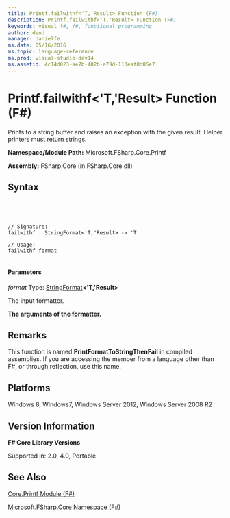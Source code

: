 ```yaml
---
title: Printf.failwithf<'T,'Result> Function (F#)
description: Printf.failwithf<'T,'Result> Function (F#)
keywords: visual f#, f#, functional programming
author: dend
manager: danielfe
ms.date: 05/16/2016
ms.topic: language-reference
ms.prod: visual-studio-dev14
ms.assetid: 4c14d023-ae7b-482b-a79d-113eaf8d05e7 
---
```


# Printf.failwithf<'T,'Result> Function (F#)

Prints to a string buffer and raises an exception with the given result. Helper printers must return strings.

**Namespace/Module Path:** Microsoft.FSharp.Core.Printf

**Assembly:** FSharp.Core (in FSharp.Core.dll)


## Syntax



```




// Signature:
failwithf : StringFormat<'T,'Result> -> 'T

// Usage:
failwithf format


```





#### Parameters
*format*
Type: [StringFormat](http://msdn.microsoft.com/en-us/library/d69a911f-3a25-42fa-bd51-a9c9c1102fa8)**&lt;'T,'Result&gt;**


The input formatter.



**The arguments of the formatter.**
## Remarks
This function is named **PrintFormatToStringThenFail** in compiled assemblies. If you are accessing the member from a language other than F#, or through reflection, use this name.


## Platforms
Windows 8, Windows7, Windows Server 2012, Windows Server 2008 R2


## Version Information
**F# Core Library Versions**

Supported in: 2.0, 4.0, Portable




## See Also
[Core.Printf Module &#40;F&#35;&#41;](Core.Printf-Module-%5BFSharp%5D.md)

[Microsoft.FSharp.Core Namespace &#40;F&#35;&#41;](Microsoft.FSharp.Core-Namespace-%5BFSharp%5D.md)


